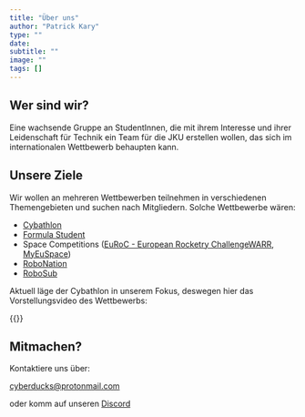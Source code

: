 ```yaml
---
title: "Über uns"
author: "Patrick Kary"
type: ""
date: 
subtitle: ""
image: ""
tags: []
---
```


## Wer sind wir?

Eine wachsende Gruppe an StudentInnen, die mit ihrem Interesse und ihrer Leidenschaft für Technik ein Team für die JKU erstellen wollen, das sich im internationalen Wettbewerb behaupten kann.



## Unsere Ziele

Wir wollen an mehreren Wettbewerben teilnehmen in verschiedenen Themengebieten und suchen nach Mitgliedern.
Solche Wettbewerbe wären:

- [Cybathlon](https://cybathlon.ethz.ch/de)
- [Formula Student](https://fsaustria.at/)
- Space Competitions ([EuRoC - European Rocketry Challenge](https://euroc.pt/)[WARR](https://warr.de/de/), [MyEuSpace](https://www.euspa.europa.eu/myeuspacecompetition))
- [RoboNation](https://robonation.org/)
- [RoboSub](https://robonation.org/programs/robosub/)

Aktuell läge der Cybathlon in unserem Fokus, deswegen hier das Vorstellungsvideo des Wettbewerbs:

{{<youtube b5ILl7gT4X8>}}


## Mitmachen? 

Kontaktiere uns über:

cyberducks@protonmail.com

oder komm auf unseren [Discord](https://discord.gg/FQbJp45sFk) 





